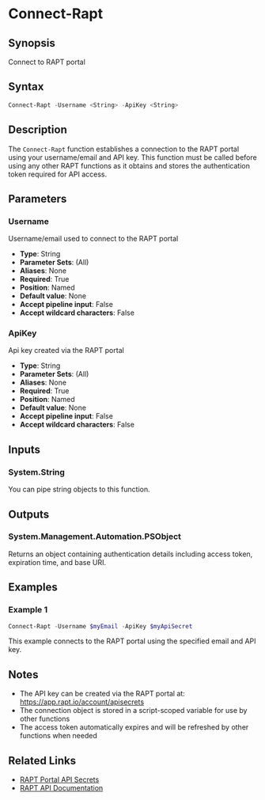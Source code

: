 # Connect-Rapt

## Synopsis

Connect to RAPT portal

## Syntax

```powershell
Connect-Rapt -Username <String> -ApiKey <String>
```

## Description

The `Connect-Rapt` function establishes a connection to the RAPT portal using your username/email and API key. This function must be called before using any other RAPT functions as it obtains and stores the authentication token required for API access.

## Parameters

### Username

Username/email used to connect to the RAPT portal

- **Type**: String
- **Parameter Sets**: (All)
- **Aliases**: None
- **Required**: True
- **Position**: Named
- **Default value**: None
- **Accept pipeline input**: False
- **Accept wildcard characters**: False

### ApiKey

Api key created via the RAPT portal

- **Type**: String
- **Parameter Sets**: (All)
- **Aliases**: None
- **Required**: True
- **Position**: Named
- **Default value**: None
- **Accept pipeline input**: False
- **Accept wildcard characters**: False

## Inputs

### System.String

You can pipe string objects to this function.

## Outputs

### System.Management.Automation.PSObject

Returns an object containing authentication details including access token, expiration time, and base URI.

## Examples

### Example 1

```powershell
Connect-Rapt -Username $myEmail -ApiKey $myApiSecret
```

This example connects to the RAPT portal using the specified email and API key.

## Notes

- The API key can be created via the RAPT portal at: <https://app.rapt.io/account/apisecrets>
- The connection object is stored in a script-scoped variable for use by other functions
- The access token automatically expires and will be refreshed by other functions when needed

## Related Links

- [RAPT Portal API Secrets](https://app.rapt.io/account/apisecrets)
- [RAPT API Documentation](https://api.rapt.io/index.html)
